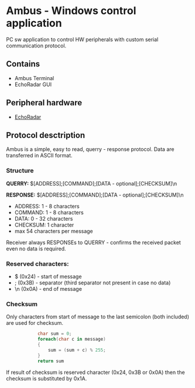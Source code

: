 # Ambus - Windows control application
PC sw application to control HW peripherals with custom serial communication protocol.

## Contains
- Ambus Terminal
- EchoRadar GUI

## Peripheral hardware
- [EchoRadar](https://github.com/VasiKisha/Ambus---EchoRadar)

## Protocol desctription
Ambus is a simple, easy to read, querry - response protocol. Data are transferred in ASCII format.

### Structure
**QUERRY:** $[ADDRESS];[COMMAND];[DATA - optional];[CHECKSUM]\n

**RESPONSE:** $[ADDRESS];[COMMAND];[DATA - optional];[CHECKSUM]\n

- ADDRESS:  1 - 8 characters
- COMMAND:  1 - 8 characters
- DATA:     0 - 32 characters
- CHECKSUM: 1 character
- max 54 characters per message

Receiver always RESPONSEs to QUERRY - confirms the received packet even no data is required.

### Reserved characters:
- $ (0x24) - start of message
- ; (0x3B) - separator (third separator not present in case no data)
- \n (0x0A) - end of message

### Checksum
Only characters from start of message to the last semicolon (both included) are used for checksum.
```c#
            char sum = 0;
            foreach(char c in message)
            {
                sum = (sum + c) % 255;
            }
            return sum
```
If result of checksum is reserved character (0x24, 0x3B or 0x0A) then the checksum is substituted by 0x1A.
